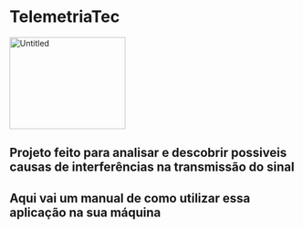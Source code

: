 # TelemetriaTec

<img width="203" height="161" alt="Untitled" src="https://github.com/user-attachments/assets/db1597a5-b592-4d24-b3dd-f08776640e29" />


## Projeto feito para analisar e descobrir possiveis causas de interferências na transmissão do sinal

## Aqui vai um manual de como utilizar essa aplicação na sua máquina

